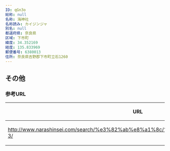 ```yaml
---
ID: qGn3o
総称: null
名称: 海神社
名称読み: カイジンジャ
別名: null
都道府県: 奈良県
区域: 下市町
緯度: 34.352169
経度: 135.833969
郵便番号: 6380013
住所: 奈良県吉野郡下市町立石1260
---
```


## その他

### 参考URL

| URL                                                                                 | 説明   |
| ----------------------------------------------------------------------------------- | ------ |
| http://www.narashinsei.com/search/%e3%82%ab%e8%a1%8c/%e6%b5%b7%e7%a5%9e%e7%a4%be-3/ | 神社庁 |
